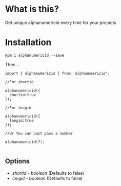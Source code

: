 # What is this?

Get unique alphanumericid every time for your projects

# Installation 

`npm i alphanumericid --save`

Then...

```
import { alphanumericid } from 'alphanumericid';

//For shortid

alphanumericid({
  shortid:true
});

//For longid

alphanumericid({
  longid:true
});

//Or You can Just pass a number

alphanumericid(7);


```

## Options

* *shortid* - _boolean_ (Defaults to false)
* *longid* - _boolean_ (Defaults to false)


